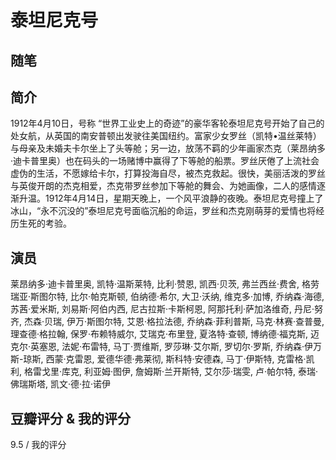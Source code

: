 # 泰坦尼克号

## 随笔

## 简介

1912年4月10日，号称 “世界工业史上的奇迹”的豪华客轮泰坦尼克号开始了自己的处女航，从英国的南安普顿出发驶往美国纽约。富家少女罗丝（凯特•温丝莱特）与母亲及未婚夫卡尔坐上了头等舱；另一边，放荡不羁的少年画家杰克（莱昂纳多·迪卡普里奥）也在码头的一场赌博中赢得了下等舱的船票。罗丝厌倦了上流社会虚伪的生活，不愿嫁给卡尔，打算投海自尽，被杰克救起。很快，美丽活泼的罗丝与英俊开朗的杰克相爱，杰克带罗丝参加下等舱的舞会、为她画像，二人的感情逐渐升温。1912年4月14日，星期天晚上，一个风平浪静的夜晚。泰坦尼克号撞上了冰山，“永不沉没的”泰坦尼克号面临沉船的命运，罗丝和杰克刚萌芽的爱情也将经历生死的考验。

## 演员

莱昂纳多·迪卡普里奥, 凯特·温斯莱特, 比利·赞恩, 凯西·贝茨, 弗兰西丝·费舍, 格劳瑞亚·斯图尔特, 比尔·帕克斯顿, 伯纳德·希尔, 大卫·沃纳, 维克多·加博, 乔纳森·海德, 苏茜·爱米斯, 刘易斯·阿伯内西, 尼古拉斯·卡斯柯恩, 阿那托利·萨加洛维奇, 丹尼·努齐, 杰森·贝瑞, 伊万·斯图尔特, 艾恩·格拉法德, 乔纳森·菲利普斯, 马克·林赛·查普曼, 理查德·格拉翰, 保罗·布赖特威尔, 艾瑞克·布里登, 夏洛特·查顿, 博纳德·福克斯, 迈克尔·英塞恩, 法妮·布雷特, 马丁·贾维斯, 罗莎琳·艾尔斯, 罗切尔·罗斯, 乔纳森·伊万斯-琼斯, 西蒙·克雷恩, 爱德华德·弗莱彻, 斯科特·安德森, 马丁·伊斯特, 克雷格·凯利, 格雷戈里·库克, 利亚姆·图伊, 詹姆斯·兰开斯特, 艾尔莎·瑞雯, 卢·帕尔特, 泰瑞·佛瑞斯塔, 凯文·德·拉·诺伊

## 豆瓣评分 & 我的评分

9.5 / 我的评分
